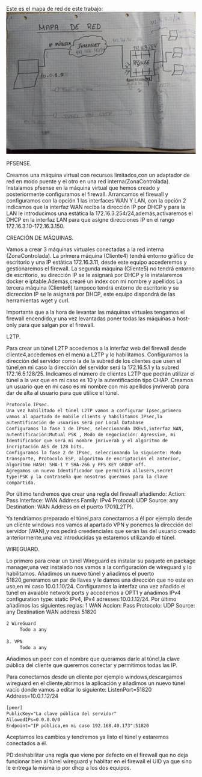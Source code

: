 Este es el mapa de red de este trabajo:
![mapa](imagenes/mapa.jpg)


PFSENSE.

Creamos una máquina virtual con recursos limitados,con un adaptador de red en modo puente y el otro en una red interna(ZonaControlada).
Instalamos pfsense en la máquina virtual que hemos creado y posteriormente configuramos el firewall.
Arrancamos el firewall y configuramos con la opción 1 las interfaces WAN Y LAN, con la opción 2 indicamos que la interfaz WAN reciba la dirección IP por DHCP y para la LAN le introducimos una estática la 172.16.3.254/24,además,activaremos el DHCP en la interfaz LAN para que asigne direcciones IP en el rango 172.16.3.10-172.16.3.150.

CREACIÓN DE MÁQUINAS.

Vamos a crear 3 máquinas virtuales conectadas a la red interna (ZonaControlada).
La primera máquina (Cliente4) tendrá entorno gráfico de escritorio y una IP estática 172.16.3.11, desde este equipo accederemos y gestionaremos el firewall.
La segunda máquina (Cliente5) no tendrá entorno de escritorio, su dirección IP se le asignará por DHCP y le instalaremos docker e iptable.Además,crearé un index con mi nombre y apellidos
La tercera máquina (Cliente6) tampoco tendrá entorno de escritorio y su dicrección IP se le asignará por DHCP, este equipo dispondrá de las herramientas wget y curl.

Importante que a la hora de levantar las máquinas virtuales tengamos el firewall encendido,y una vez levantadas poner todas las máquinas a host-only para que salgan por el firewall.

L2TP.

Para crear un túnel L2TP accedemos a la interfaz web del firewall desde cliente4,accedemos en el menú a L2TP y lo habilitamos.
Configuramos la dirección del servidor como la de la subred de los clientes que usen el túnel,en mi caso la dirección del servidor será la 172.16.5.1 y la subred 172.16.5.128/25.
Indicamos el número de clientes L2TP que podrán utilizar el túnel a la vez que en mi caso es 10 y la autentificación tipo CHAP.
Creamos un usuario que en mi caso es mi nombre con mis apellidos jmriverab para dar de alta al usuario para que utilice el túnel.

	Protocolo IPsec.
	Una vez habilitado el túnel L2TP vamos a configurar Ipsec,primero vamos al apartado de mobile clients y habilitamos IPsec,la autentificación de usuarios será por Local Database
	Configuramos la fase 1 de IPsec, seleccionando IKEv1,interfaz WAN, autentificación:Mutual PSK , Modo de negociación: Agressive, mi Identificador que será mi nombre jmriverab y el algoritmo de incriptación AES de 128 bits.
	Configuramos la fase 2 de IPsec, seleccionando lo siguiente: Modo transporte, Protocolo ESP, algoritmo de encriptación el anterior, algoritmo HASH: SHA-1 Y SHA-266 y PFS KEY GROUP off.
	Agregamos un nuevo Identificador que permitirá allusers,secret type:PSK y la contraseña que nosotros queramos para la clave compartida.
	
Por último tendremos que crear una regla del firewall añadiendo:
	Action: Pass
	Interface: WAN
	Address Family: IPv4
	Protocol: UDP
	Source: any
	Destination: WAN Address en el puerto 1701(L2TP).

Ya tendriamos preparado el túnel,para conectarnos a él por ejemplo desde un cliente windows nos vamos al apartado VPN y ponemos la dirección del servidor (WAN),y nos pedirá creedenciales que serán las del usuario creado anteriormente,una vez introducidas ya estaremos utilizando el túnel.


WIREGUARD.

Lo primero para crear un túnel Wireguard es instalar su paquete en package manager,una vez instalado nos vamos a la configuración de wireguard y lo habilitamos.
Añadimos un nuevo túnel y añadimos el puerto 51820,generamos un par de llaves y le damos una dirección que no este en uso,en mi caso 10.0.1.10/24.
Configuramos la interfaz una vez añadido el túnel en avaiable network ports y accedemos a OPT1 y añadimos IPv4 configuration type: static IPv4, IPv4 adresses:10.0.1.12/24.
Por último añadimos las siguientes reglas:
	1 WAN
     Accion: Pass
     Protocolo: UDP
     Source: any
     Destination WAN address 51820

	2 WireGuard
		 Todo a any

	3. VPN
		 Todo a any		 		 

Añadimos un peer con el nombre que queramos darle al túnel,la clave pública del cliente que queremos conectar y permitimos todas las IP.

Para conectarnos desde un cliente por ejemplo windows,descargamos wireguard en el cliente,abrimos la aplicación y añadimos un nuevo túnel vacío donde vamos a editar lo siguiente:
	ListenPort=51820
	Address=10.0.1.12/24

	[peer]
	PublicKey="La clave pública del servidor"
	AllowedIPs=0.0.0.0/0
	Endpoint="IP pública,en mi caso 192.168.40.173":51820

Aceptamos los cambios y tendremos ya listo el túnel y estaremos conectados a él.	


PD:deshabilitar una regla que viene por defecto en el firewall que no deja funcionar bien al túnel wireguard y hablitar en el firewall el UID ya que sino le entrega la misma ip por dhcp a los dos equipos.  